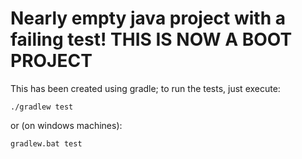 Nearly empty java project with a failing test! THIS IS NOW A BOOT PROJECT
===

This has been created using gradle; to run the tests, just execute:

```
./gradlew test
```

or (on windows machines):

```
gradlew.bat test
```
